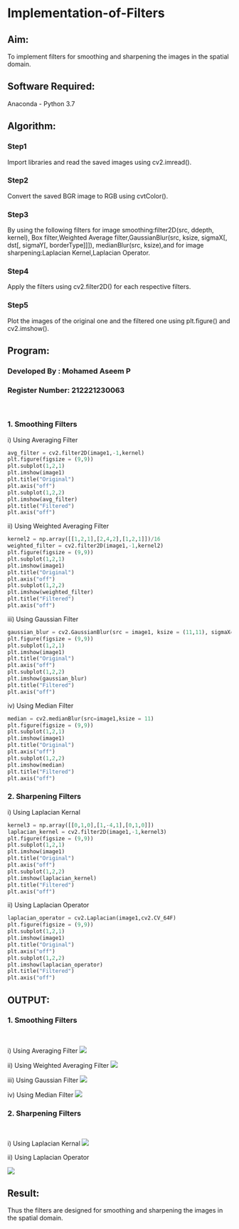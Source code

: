 # Implementation-of-Filters
## Aim:
To implement filters for smoothing and sharpening the images in the spatial domain.

## Software Required:
Anaconda - Python 3.7

## Algorithm:
### Step1

Import libraries and read the saved images using cv2.imread().

### Step2

Convert the saved BGR image to RGB using cvtColor().

### Step3

By using the following filters for image smoothing:filter2D(src, ddepth, kernel), Box filter,Weighted Average filter,GaussianBlur(src, ksize, sigmaX[, dst[, sigmaY[, borderType]]]), medianBlur(src, ksize),and for image sharpening:Laplacian Kernel,Laplacian Operator.

### Step4

Apply the filters using cv2.filter2D() for each respective filters.

### Step5

Plot the images of the original one and the filtered one using plt.figure() and cv2.imshow().

## Program: 
### Developed By   : Mohamed Aseem P
### Register Number: 212221230063
</br>

### 1. Smoothing Filters

i) Using Averaging Filter
```Python
avg_filter = cv2.filter2D(image1,-1,kernel)
plt.figure(figsize = (9,9))
plt.subplot(1,2,1)
plt.imshow(image1)
plt.title("Original")
plt.axis("off")
plt.subplot(1,2,2)
plt.imshow(avg_filter)
plt.title("Filtered")
plt.axis("off")
```
ii) Using Weighted Averaging Filter
```Python
kernel2 = np.array([[1,2,1],[2,4,2],[1,2,1]])/16
weighted_filter = cv2.filter2D(image1,-1,kernel2)
plt.figure(figsize = (9,9))
plt.subplot(1,2,1)
plt.imshow(image1)
plt.title("Original")
plt.axis("off")
plt.subplot(1,2,2)
plt.imshow(weighted_filter)
plt.title("Filtered")
plt.axis("off")
```
iii) Using Gaussian Filter
```Python
gaussian_blur = cv2.GaussianBlur(src = image1, ksize = (11,11), sigmaX=0, sigmaY=0)
plt.figure(figsize = (9,9))
plt.subplot(1,2,1)
plt.imshow(image1)
plt.title("Original")
plt.axis("off")
plt.subplot(1,2,2)
plt.imshow(gaussian_blur)
plt.title("Filtered")
plt.axis("off")
```

iv) Using Median Filter
```Python
median = cv2.medianBlur(src=image1,ksize = 11)
plt.figure(figsize = (9,9))
plt.subplot(1,2,1)
plt.imshow(image1)
plt.title("Original")
plt.axis("off")
plt.subplot(1,2,2)
plt.imshow(median)
plt.title("Filtered")
plt.axis("off")
```

### 2. Sharpening Filters
i) Using Laplacian Kernal
```Python
kernel3 = np.array([[0,1,0],[1,-4,1],[0,1,0]])
laplacian_kernel = cv2.filter2D(image1,-1,kernel3)
plt.figure(figsize = (9,9))
plt.subplot(1,2,1)
plt.imshow(image1)
plt.title("Original")
plt.axis("off")
plt.subplot(1,2,2)
plt.imshow(laplacian_kernel)
plt.title("Filtered")
plt.axis("off")
```
ii) Using Laplacian Operator
```Python
laplacian_operator = cv2.Laplacian(image1,cv2.CV_64F)
plt.figure(figsize = (9,9))
plt.subplot(1,2,1)
plt.imshow(image1)
plt.title("Original")
plt.axis("off")
plt.subplot(1,2,2)
plt.imshow(laplacian_operator)
plt.title("Filtered")
plt.axis("off")
```

## OUTPUT:
### 1. Smoothing Filters
</br>

i) Using Averaging Filter
![](out1.png)

ii) Using Weighted Averaging Filter
![](out2.png)

iii) Using Gaussian Filter
![](out3.png)

iv) Using Median Filter
![](out4.png)

### 2. Sharpening Filters
</br>

i) Using Laplacian Kernal
![](out5.png)

ii) Using Laplacian Operator

![](out6.png)

## Result:
Thus the filters are designed for smoothing and sharpening the images in the spatial domain.
